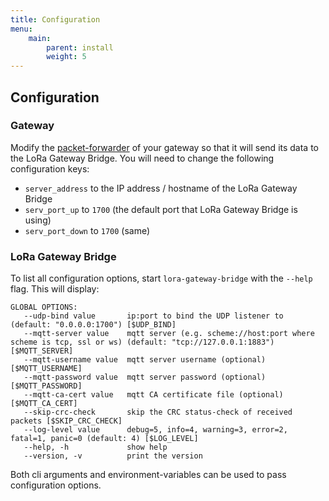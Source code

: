 ```yaml
---
title: Configuration
menu:
    main:
        parent: install
        weight: 5
---
```


## Configuration

### Gateway

Modify the [packet-forwarder](https://github.com/lora-net/packet_forwarder)
of your gateway so that it will send its data to the LoRa Gateway Bridge.
You will need to change the following configuration keys:

* `server_address` to the IP address / hostname of the LoRa Gateway Bridge
* `serv_port_up` to `1700` (the default port that LoRa Gateway Bridge is using)
* `serv_port_down` to `1700` (same)

### LoRa Gateway Bridge

To list all configuration options, start `lora-gateway-bridge` with the
`--help` flag. This will display:

```
GLOBAL OPTIONS:
   --udp-bind value       ip:port to bind the UDP listener to (default: "0.0.0.0:1700") [$UDP_BIND]
   --mqtt-server value    mqtt server (e.g. scheme://host:port where scheme is tcp, ssl or ws) (default: "tcp://127.0.0.1:1883") [$MQTT_SERVER]
   --mqtt-username value  mqtt server username (optional) [$MQTT_USERNAME]
   --mqtt-password value  mqtt server password (optional) [$MQTT_PASSWORD]
   --mqtt-ca-cert value   mqtt CA certificate file (optional) [$MQTT_CA_CERT]
   --skip-crc-check       skip the CRC status-check of received packets [$SKIP_CRC_CHECK]
   --log-level value      debug=5, info=4, warning=3, error=2, fatal=1, panic=0 (default: 4) [$LOG_LEVEL]
   --help, -h             show help
   --version, -v          print the version
```

Both cli arguments and environment-variables can be used to pass configuration
options.
